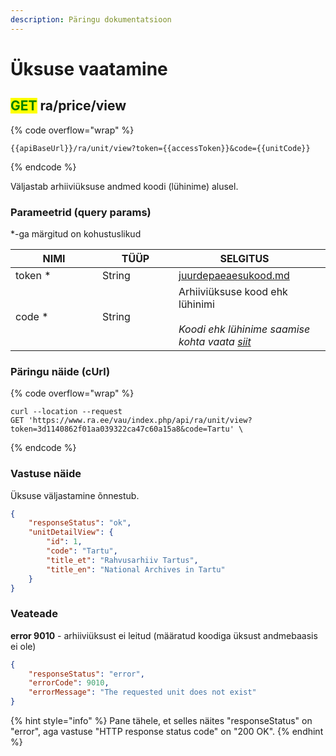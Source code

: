 ```yaml
---
description: Päringu dokumentatsioon
---
```


# Üksuse vaatamine

## <mark style="color:green;">GET</mark> ra/price/view

{% code overflow="wrap" %}
```
{{apiBaseUrl}}/ra/unit/view?token={{accessToken}}&code={{unitCode}}
```
{% endcode %}

Väljastab arhiiviüksuse andmed koodi (lühinime) alusel.

### Parameetrid (query params)

\*-ga märgitud on kohustuslikud

<table><thead><tr><th width="123">NIMI</th><th width="106">TÜÜP</th><th>SELGITUS</th><th data-hidden></th></tr></thead><tbody><tr><td>token *</td><td>String</td><td><a data-mention href="../../juurdepaeaesukood.md">juurdepaeaesukood.md</a></td><td></td></tr><tr><td>code *</td><td>String</td><td>Arhiiviüksuse kood ehk lühinimi<br><br><em>Koodi ehk lühinime saamise kohta vaata</em> <a href="../../ska-moodul/ueksus/ueksuste-sirvimine.md#vastuse-naeide"><em>siit</em></a></td><td></td></tr></tbody></table>

### Päringu näide (cUrl)

{% code overflow="wrap" %}
```shell
curl --location --request 
GET 'https://www.ra.ee/vau/index.php/api/ra/unit/view?token=3d1140862f01aa039322ca47c60a15a8&code=Tartu' \
```
{% endcode %}

### Vastuse näide

Üksuse väljastamine õnnestub.&#x20;

```json
{
    "responseStatus": "ok",
    "unitDetailView": {
        "id": 1,
        "code": "Tartu",
        "title_et": "Rahvusarhiiv Tartus",
        "title_en": "National Archives in Tartu"
    }
}
```

### Veateade

**error 9010** - arhiiviüksust ei leitud (määratud koodiga üksust andmebaasis ei ole)

```json
{
    "responseStatus": "error",
    "errorCode": 9010,
    "errorMessage": "The requested unit does not exist"
}
```

{% hint style="info" %}
Pane tähele, et selles näites "responseStatus" on "error", aga vastuse "HTTP response status code" on "200 OK".
{% endhint %}
